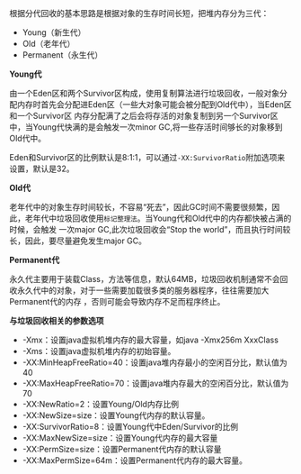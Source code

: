 根据分代回收的基本思路是根据对象的生存时间长短，把堆内存分为三代：
- Young（新生代）
- Old（老年代）
- Permanent（永生代）

**Young代**

由一个Eden区和两个Survivor区构成，使用复制算法进行垃圾回收，一般对象分配内存时首先会分配进Eden区（一些大对象可能会被分配到Old代中），当Eden区和一个Survivor区
内存分配满了之后会将存活的对象复制到另一个Survivor区中，当Young代快满的是会触发一次minor GC,将一些存活时间够长的对象移到Old代中。

Eden和Survivor区的比例默认是8:1:1，可以通过`-XX:SurvivorRatio`附加选项来设置，默认是32。

**Old代**

老年代中的对象生存时间较长，不容易“死去”，因此GC时间不需要很频繁，因此，老年代中垃圾回收使用`标记整理法`。当Young代和Old代中的内存都快被占满的时候，会触发
一次major GC,此次垃圾回收会“Stop the world”，而且执行时间较长，因此，要尽量避免发生major GC。

**Permanent代**

永久代主要用于装载Class，方法等信息，默认64MB，垃圾回收机制通常不会回收永久代中的对象，对于一些需要加载很多类的服务器程序，往往需要加大Permanent代的内存
，否则可能会导致内存不足而程序终止。

**与垃圾回收相关的参数选项**

- -Xmx：设置java虚拟机堆内存的最大容量，如java -Xmx256m XxxClass
- -Xms：设置java虚拟机堆内存的初始容量。
- -XX:MinHeapFreeRatio=40：设置java堆内存最小的空闲百分比，默认值为40
- -XX:MaxHeapFreeRatio=70：设置java堆内存最大的空闲百分比，默认值为70
- -XX:NewRatio=2：设置Young/Old内存比例
- -XX:NewSize=size：设置Young代内存的默认容量。
- -XX:SurvivorRatio=8：设置Young代中Eden/Survivor的比例
- -XX:MaxNewSize=size：设置Young代内存的最大容量
- -XX:PermSize=size：设置Permanent代内存的默认容量
- -XX:MaxPermSize=64m：设置Permanent代内存的最大容量。
